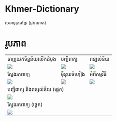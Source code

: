 # Khmer-Dictionary
វចនានុក្រមខ្មែរ (ជួនណាត)

# រូបភាព

<table>
  <tr>
     <td>ទាញយកទិន្នន័យលើកដំបូង</td>
     <td>បញ្ជីពាក្យ</td>
     <td>ពន្យល់ន័យ</td>
  </tr>
  <tr>
    <td valign="top"><img src="screenshots/1.jpg"></td>
    <td valign="top"><img src="screenshots/2.jpg"></td>
    <td valign="top"><img src="screenshots/3.jpg"></td>
  </tr>
  <tr>
     <td>ស្វែងរកពាក្យ</td>
     <td>ម៉ឺនុយចំហៀង</td>
     <td>អំពីកម្មវិធី</td>
  </tr>
  <tr>
    <td valign="top"><img src="screenshots/5.jpg"></td>
    <td valign="top"><img src="screenshots/6.jpg"></td>
    <td valign="top"><img src="screenshots/7.jpg"></td>
  </tr>
  <tr>
    <td colspan="3">បញ្ជីពាក្យ និងពន្យល់ន័យ (ផ្ដេក)</td>
  </tr>
  <tr>
  <td colspan="3"><img src="screenshots/4.jpg"></td>
  </tr>
  <tr>
    <td colspan="3">ស្វែងរកពាក្យ (ផ្ដេក)</td>
  </tr>
  <tr>
  <td colspan="3"><img src="screenshots/8.jpg"></td>
  </tr>
 </table>
